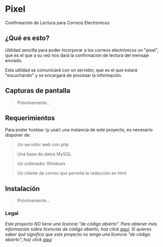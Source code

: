 # Pixel
Confirmación de Lectura para Correos Electrónicos
## ¿Qué es esto?
Utilidad sencilla para poder incorporar a los correos electrónicos un "pixel", que es el que a su vez nos dará la confirmación de lectura del mensaje enviado.

Esta utilidad se comunicará con un servidor, que es el que estará "escuchando" y se encargará de procesar la información.
## Capturas de pantalla
> Próximamente...
## Requerimientos
Para poder hostear (y usar) una instancia de este proyecto, es necesario disponer de:
> Un servidor web con php

> Una base de datos MySQL

> Un ordenador Windows

> Un cliente de correo que permita la redacción en html
## Instalación
> Próximamente...
### Legal
*Este proyecto NO tiene una licencia "de código abierto". Para obtener más información sobre licencias de código abierto, haz click [aquí](https://opensource.org/faq). Si quieres saber qué significa que este proyecto no tenga una licencia "de código abierto", haz click [aquí](https://choosealicense.com/no-permission/)*
